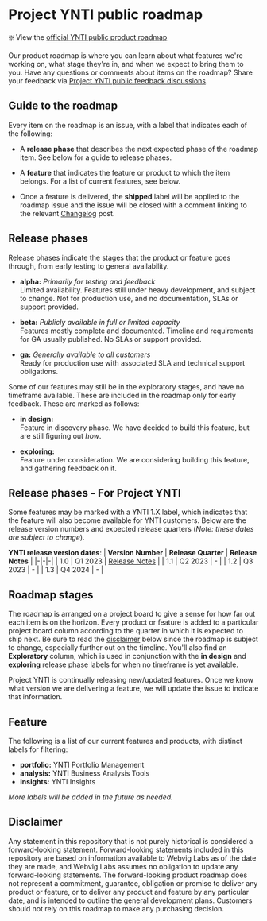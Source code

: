 # Project YNTI public roadmap

:sparkle: View the [official YNTI public product roadmap](https://github.com/orgs/WebvigLaboratories/projects/1)

Our product roadmap is where you can learn about what features we're working on, what stage they're in, and when we expect to bring them to you. Have any questions or comments about items on the roadmap? Share your feedback via [Project YNTI public feedback discussions](https://github.com/WebvigLaboratories/ynti-roadmap/discussions). 

## Guide to the roadmap

Every item on the roadmap is an issue, with a label that indicates each of the following:

- A **release phase** that describes the next expected phase of the roadmap item. See below for a guide to release phases. 

- A **feature** that indicates the feature or product to which the item belongs. For a list of current features, see below. 

- Once a feature is delivered, the **shipped** label will be applied to the roadmap issue and the issue will be closed with a comment linking to the relevant [Changelog](https://TBD/) post.

## Release phases

Release phases indicate the stages that the product or feature goes through, from early testing to general availability.

- **alpha:** *Primarily for testing and feedback*\
Limited availability. Features still under heavy development, and subject to change. Not for production use, and no documentation, SLAs or support provided.

- **beta:** *Publicly available in full or limited capacity*\
Features mostly complete and documented. Timeline and requirements for GA usually published. No SLAs or support provided.

- **ga:** *Generally available to all customers*\
Ready for production use with associated SLA and technical support obligations.

Some of our features may still be in the exploratory stages, and have no timeframe available. These are included in the roadmap only for early feedback. These are marked as follows: 

- **in design:**\
Feature in discovery phase. We have decided to build this feature, but are still figuring out _how_.

- **exploring:**\
Feature under consideration. We are considering building this feature, and gathering feedback on it.

## Release phases - For Project YNTI

Some features may be marked with a YNTI 1.X label, which indicates that the feature will also become available for YNTI customers. Below are the release version numbers and expected release quarters (_Note: these dates are subject to change_). 

**YNTI release version dates**:
| **Version Number** | **Release Quarter** | **Release Notes** |
|-|-|-|
| 1.0 | Q1 2023 | [Release Notes](https://TBD) |
| 1.1 | Q2 2023 | - |
| 1.2 | Q3 2023 | - |
| 1.3 | Q4 2024 | - |

## Roadmap stages

The roadmap is arranged on a project board to give a sense for how far out each item is on the horizon. Every product or feature is added to a particular project board column according to the quarter in which it is expected to ship next. Be sure to read the [disclaimer](#disclaimer) below since the roadmap is subject to change, especially further out on the timeline.  You'll also find an **Exploratory** column, which is used in conjunction with the **in design** and **exploring** release phase labels for when no timeframe is yet available.

Project YNTI is continually releasing new/updated features. Once we know what version we are delivering a feature, we will update the issue to indicate that information.

## Feature

The following is a list of our current features and products, with distinct labels for filtering:

- **portfolio:** YNTI Portfolio Management
- **analysis:** YNTI Business Analysis Tools
- **insights:** YNTI Insights

_More labels will be added in the future as needed._

## Disclaimer 

Any statement in this repository that is not purely historical is considered a forward-looking statement. Forward-looking statements included in this repository are based on information available to Webvig Labs as of the date they are made, and Webvig Labs assumes no obligation to update any forward-looking statements. The forward-looking product roadmap does not represent a commitment, guarantee, obligation or promise to deliver any product or feature, or to deliver any product and feature by any particular date, and is intended to outline the general development plans. Customers should not rely on this roadmap to make any purchasing decision.
